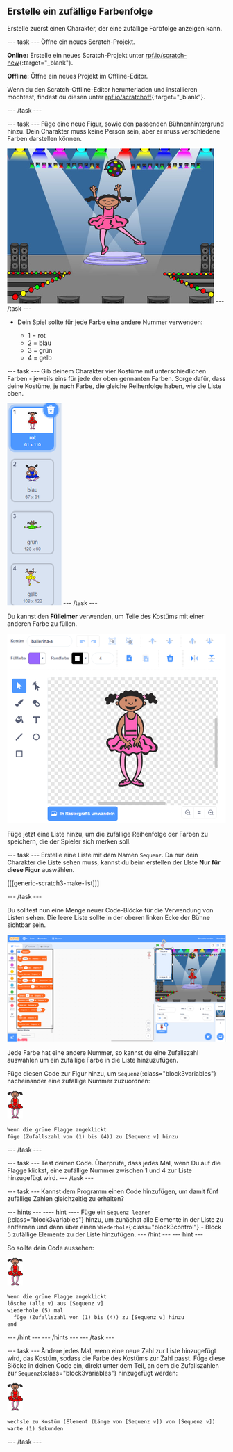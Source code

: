 ## Erstelle ein zufällige Farbenfolge

Erstelle zuerst einen Charakter, der eine zufällige Farbfolge anzeigen kann.

\--- task \--- Öffne ein neues Scratch-Projekt.

**Online:** Erstelle ein neues Scratch-Projekt unter [rpf.io/scratch-new](https://rpf.io/scratch-new){:target="_blank"}.

**Offline**: Öffne ein neues Projekt im Offline-Editor.

Wenn du den Scratch-Offline-Editor herunterladen und installieren möchtest, findest du diesen unter [rpf.io/scratchoff](https://rpf.io/scratchoff){:target="_blank"}.

\--- /task \---

\--- task \--- Füge eine neue Figur, sowie den passenden Bühnenhintergrund hinzu. Dein Charakter muss keine Person sein, aber er muss verschiedene Farben darstellen können.

![Screenshot](images/colour-sprite.png) \--- /task \---

+ Dein Spiel sollte für jede Farbe eine andere Nummer verwenden:
    
    + 1 = rot
    + 2 = blau
    + 3 = grün
    + 4 = gelb

\--- task \--- Gib deinem Charakter vier Kostüme mit unterschiedlichen Farben - jeweils eins für jede der oben gennanten Farben. Sorge dafür, dass deine Kostüme, je nach Farbe, die gleiche Reihenfolge haben, wie die Liste oben.

![Screenshot](images/colour-costume.png) \--- /task \---

Du kannst den **Fülleimer** verwenden, um Teile des Kostüms mit einer anderen Farbe zu füllen.

![eine-Form-einfärben](images/color-a-shape.png)

Füge jetzt eine Liste hinzu, um die zufällige Reihenfolge der Farben zu speichern, die der Spieler sich merken soll.

\--- task \--- Erstelle eine Liste mit dem Namen `Sequenz`. Da nur dein Charakter die Liste sehen muss, kannst du beim erstellen der LIste **Nur für diese Figur** auswählen.

[[[generic-scratch3-make-list]]]

\--- /task \---

Du solltest nun eine Menge neuer Code-Blöcke für die Verwendung von Listen sehen. Die leere Liste sollte in der oberen linken Ecke der Bühne sichtbar sein.

![Screenshot](images/colour-list-blocks-annotated.png)

Jede Farbe hat eine andere Nummer, so kannst du eine Zufallszahl auswählen um ein zufällige Farbe in die Liste hinzuzufügen.

Füge diesen Code zur Figur hinzu, um `Sequenz`{:class="block3variables"} nacheinander eine zufällige Nummer zuzuordnen:

![Ballerina](images/ballerina.png)

```blocks3
Wenn die grüne Flagge angeklickt
füge (Zufallszahl von (1) bis (4)) zu [Sequenz v] hinzu
```

\--- /task \---

\--- task \--- Test deinen Code. Überprüfe, dass jedes Mal, wenn Du auf die Flagge klickst, eine zufällige Nummer zwischen 1 und 4 zur Liste hinzugefügt wird. \--- /task \---

\--- task \--- Kannst dem Programm einen Code hinzufügen, um damit fünf zufällige Zahlen gleichzeitig zu erhalten?

\--- hints \--- \---- hint \---- Füge ein `Sequenz leeren` {:class="block3variables"} hinzu, um zunächst alle Elemente in der Liste zu entfernen und dann über einen `Wiederhole`{:class="block3control"} - Block 5 zufällige Elemente zu der Liste hinzufügen. \--- /hint \--- \--- hint \---

So sollte dein Code aussehen:

![Ballerina](images/ballerina.png)

```blocks3
Wenn die grüne Flagge angeklickt
lösche (alle v) aus [Sequenz v]
wiederhole (5) mal 
  füge (Zufallszahl von (1) bis (4)) zu [Sequenz v] hinzu
end
```

\--- /hint \--- \--- /hints \--- \--- /task \---

\--- task \--- Ändere jedes Mal, wenn eine neue Zahl zur Liste hinzugefügt wird, das Kostüm, sodass die Farbe des Kostüms zur Zahl passt. Füge diese Blöcke in deinen Code ein, direkt unter dem Teil, an dem die Zufallszahlen zur `Sequenz`{:class="block3variables"} hinzugefügt werden:

![Ballerina](images/ballerina.png)

```blocks3
wechsle zu Kostüm (Element (Länge von [Sequenz v]) von [Sequenz v])
warte (1) Sekunden
```

\--- /task \---